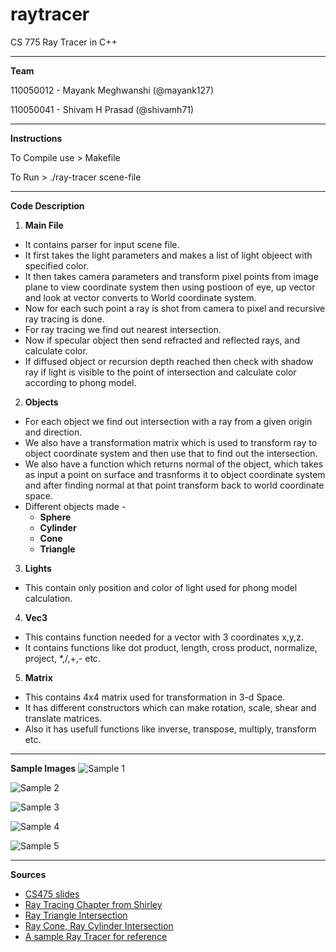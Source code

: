 raytracer
=========

CS 775 Ray Tracer in C++ 

***

**Team** 

110050012 - Mayank Meghwanshi (@mayank127)

110050041 - Shivam H Prasad (@shivamh71)

***

**Instructions**

To Compile use > Makefile

To Run > ./ray-tracer scene-file

***

**Code Description**

1. **Main File**
 * It contains parser for input scene file.
 * It first takes the light parameters and makes a list of light objeect with specified color.
 * It then takes camera parameters and transform pixel points from image plane to view coordinate system then using postioon of eye, up vector and look at vector converts to World coordinate system.
 * Now for each such point a ray is shot from camera to pixel and recursive ray tracing is done.
 * For ray tracing we find out nearest intersection.
 * Now if specular object then send refracted and reflected rays, and calculate color.
 * If diffused object or recursion depth reached then check with shadow ray if light is visible to the point of intersection and calculate color according to phong model.

2. **Objects**
 * For each object we find out intersection with a ray from a given origin and direction.
 * We also have a transformation matrix which is used to transform ray to object coordinate system and then use that to find out the intersection.
 * We also have a function which returns normal of the object, which takes as input a point on surface and trasnforms it to object coordinate system and after finding normal at that point transform back to world coordinate space.
 * Different objects made - 
    * **Sphere**
    * **Cylinder**
    * **Cone**
    * **Triangle**

3. **Lights**
 * This contain only position and color of light used for phong model calculation.

4. **Vec3**
 * This contains function needed for a vector with 3 coordinates x,y,z.
 * It contains functions like dot product, length, cross product, normalize, project, *,/,+,- etc.

5. **Matrix**
 * This contains 4x4 matrix used for transformation in 3-d Space.
 * It has different constructors which can make rotation, scale, shear and translate matrices.
 * Also it has usefull functions like inverse, transpose, multiply, transform etc.

***

**Sample Images**
![Sample 1](https://raw.githubusercontent.com/mayank127/raytracer/master/images/sample1.jpg)

![Sample 2](https://raw.githubusercontent.com/mayank127/raytracer/master/images/sample2.jpg)

![Sample 3](https://raw.githubusercontent.com/mayank127/raytracer/master/images/sample3.jpg)

![Sample 4](https://raw.githubusercontent.com/mayank127/raytracer/master/images/sample4.jpg)

![Sample 5](https://raw.githubusercontent.com/mayank127/raytracer/master/images/sample5.jpg)

***



**Sources**

* [CS475 slides](http://www.cse.iitb.ac.in/~paragc/teaching/2013/cs475/)
* [Ray Tracing Chapter from Shirley](http://www.cs.utah.edu/~shirley/books/fcg2/rt.pdf)
* [Ray Triangle Intersection](http://www.lighthouse3d.com/tutorials/maths/ray-triangle-intersection/)
* [Ray Cone, Ray Cylinder Intersection](http://mrl.nyu.edu/~dzorin/rend05/lecture2.pdf)
* [A sample Ray Tracer for reference](http://www.scratchapixel.com/lessons/3d-basic-lessons/lesson-1-writing-a-simple-raytracer/)
